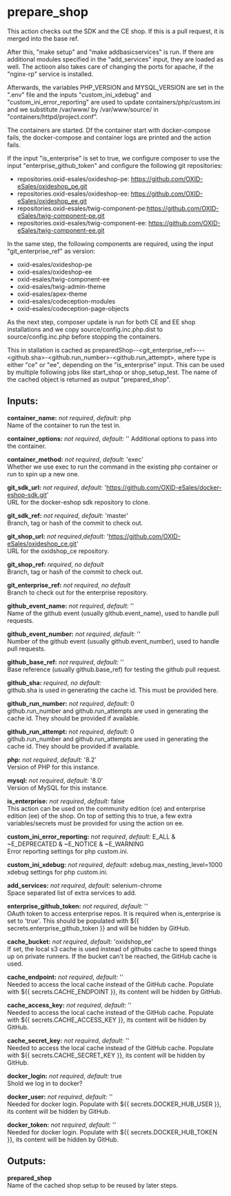 # prepare_shop
This action checks out the SDK and the CE shop. If this is a pull request, it is merged into the base ref.

After this, "make setup" and "make addbasicservices" is run. If there are additional modules specified in
the "add_services" input, they are loaded as well. The actioon also takes care of changing the ports for
apache, if the "nginx-rp" service is installed.

Afterwards, the variables PHP_VERSION and MYSQL_VERSION are set in the ".env" file and the inputs "custom_ini_xdebug" and "custom_ini_error_reporting" are used to update containers/php/custom.ini and we substitute /var/www/ by /var/www/source/ in "containers/httpd/project.conf".

The containers are started. Df the container start with docker-compose fails, the docker-compose and container logs are printed and the action fails.

If the input "is_enterprise" is set to true, we configure composer to use the input "enterprise_github_token" and configure the following git repositories:
- repositories.oxid-esales/oxideshop-pe: https://github.com/OXID-eSales/oxideshop_pe.git
- repositories.oxid-esales/oxideshop-ee: https://github.com/OXID-eSales/oxideshop_ee.git
- repositories.oxid-esales/twig-component-pe:https://github.com/OXID-eSales/twig-component-pe.git
- repositories.oxid-esales/twig-component-ee: https://github.com/OXID-eSales/twig-component-ee.git

In the same step, the following components are required, using the input "git_enterprise_ref" as version:
- oxid-esales/oxideshop-pe
- oxid-esales/oxideshop-ee
- oxid-esales/twig-component-ee
- oxid-esales/twig-admin-theme
- oxid-esales/apex-theme
- oxid-esales/codeception-modules
- oxid-esales/codeception-page-objects

As the next step, composer update is run for both CE and EE shop installations and we copy source/config.inc.php.dist to source/config.inc.php before stopping the containers.

This in stallation is cached as preparedShop-<type>-<git_enterprise_ref>-<php>-<mysql>-<github.sha>-<github.run_number>-<github.run_attempt>, where type is either "ce" or "ee", depending on the "is_enterprise" input.
This can be used by multiple following jobs like start_shop or shop_setup_test. The name of the cached object
is returned as output "prepared_shop".

## Inputs:

**container_name:** *not required*, *default:*  php  
Name of the container to run the test in.

**container_options:** *not required*, *default:*  ''
Additional options to pass into the container.

**container_method:** *not required*, *default*: 'exec'  
Whether we use exec to run the command in the existing php container or run to spin up a new one.

**git_sdk_url:** *not required*, *default:* 'https://github.com/OXID-eSales/docker-eshop-sdk.git'  
URL for the docker-eshop sdk repository to clone.

**git_sdk_ref:** *not required*, *default:* 'master'  
Branch, tag or hash of the commit to check out.

**git_shop_url:** *not required*,*default:* 'https://github.com/OXID-eSales/oxideshop_ce.git'  
URL for the oxidshop_ce repository.

**git_shop_ref:** *required*, *no default*  
Branch, tag or hash of the commit to check out.

**git_enterprise_ref:** *not required*, *no default*  
Branch to check out for the enterprise repository.

**github_event_name:** *not required*, *default:* ''  
Name of the github event (usually github.event_name), used to handle pull requests.

**github_event_number:** *not required*, *default:* ''  
Number of the github event (usually github.event_number), used to handle pull requests.

**github_base_ref:** *not required*, *default:* ''  
Base reference (usually github.base_ref) for testing the github pull request.

**github_sha:** *required*, *no default:*  
github.sha is used in generating the cache id. This must be provided here.

**github_run_number:** *not required*, *default:*  0  
github.run_number and github.run_attempts are used in generating the cache id. They should be provided if available.

**github_run_attempt:** *not required*, *default:*  0  
github.run_number and github.run_attempts are used in generating the cache id. They should be provided if available.

**php:** *not required*, *default:*  '8.2'  
Version of PHP for this instance.

**mysql:** *not required*, *default:*  '8.0'  
Version of MySQL for this instance.

**is_enterprise:** *not required*, *default:*  false  
This action can be used on the community edition (ce) and enterprise edition (ee) of the shop. On top of setting this to true, a few extra variables/secrets must be provided for using the action on ee.

**custom_ini_error_reporting:** *not required*, *default:* E_ALL & ~E_DEPRECATED & ~E_NOTICE & ~E_WARNING    
Error reporting settings for php custom.ini.

**custom_ini_xdebug:** *not required*, *default:* xdebug.max_nesting_level=1000  
xdebug settings for php custom.ini.

**add_services:** *not required*, *default:* selenium-chrome  
Space separated list of extra services to add.

**enterprise_github_token:** *not required*, *default:* ''  
OAuth token to access enterprise repos. It is required when is_enterprise is
set to 'true'. This should be populated with ${{ secrets.enterprise_github_token }}
and will be hidden by GitHub.

**cache_bucket:** *not required*, *default:* 'oxidshop_ee'  
If set, the local s3 cache is used instead of githubs cache to speed things up on
private runners. If the bucket can't be reached, the GitHub cache is used.

**cache_endpoint:** *not required*, *default:* ''  
Needed to access the local cache instead of the GitHub cache.
Populate with ${{ secrets.CACHE_ENDPOINT }}, its content will be hidden by GitHub.

**cache_access_key:** *not required*, *default:* ''  
Needed to access the local cache instead of the GitHub cache.
Populate with ${{ secrets.CACHE_ACCESS_KEY }}, its content will be hidden by GitHub.

**cache_secret_key:** *not required*, *default:* ''  
Needed to access the local cache instead of the GitHub cache.
Populate with ${{ secrets.CACHE_SECRET_KEY }}, its content will be hidden by GitHub.

**docker_login:** *not required*, *default:* true  
Shold we log in to docker?

**docker_user:** *not required*, *default:* ''  
Needed for docker login.
Populate with ${{ secrets.DOCKER_HUB_USER }}, its content will be hidden by GitHub.

**docker_token:** *not required*, *default:* ''  
Needed for docker login.
Populate with ${{ secrets.DOCKER_HUB_TOKEN }}, its content will be hidden by GitHub.

## Outputs:

**prepared_shop**  
Name of the cached shop setup to be reused by later steps.
